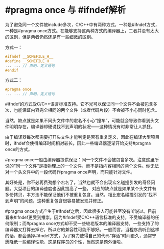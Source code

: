 # #pragma once 与 #ifndef解析

为了避免同一个文件被include多次，C/C++中有两种方式，一种是#ifndef方式，一种是#pragma once方式。在能够支持这两种方式的编译器上，二者并没有太大的区别，但是两者仍然还是有一些细微的区别。

方式一：

```c++
#ifndef __SOMEFILE_H__
#define __SOMEFILE_H__
... ... // 声明、定义语句
#endif
```

方式二：

```c++
#pragma once
... ... // 声明、定义语句
```

\#ifndef的方式受C/C++语言标准支持。它不光可以保证同一个文件不会被包含多次，也能保证内容完全相同的两个文件（或者代码片段）不会被不小心同时包含。

当然，缺点就是如果不同头文件中的宏名不小心“撞车”，可能就会导致你看到头文件明明存在，编译器却硬说找不到声明的状况——这种情况有时非常让人抓狂。

由于编译器每次都需要打开头文件才能判定是否有重复定义，因此在编译大型项目时，ifndef会使得编译时间相对较长，因此一些编译器逐渐开始支持#pragma once的方式。

#pragma once一般由编译器提供保证：同一个文件不会被包含多次。注意这里所说的“同一个文件”是指物理上的一个文件，而不是指内容相同的两个文件。你无法对一个头文件中的一段代码作pragma once声明，而只能针对文件。

其好处是，你不必再费劲想个宏名了，当然也就不会出现宏名碰撞引发的奇怪问题。大型项目的编译速度也因此提高了一些。
对应的缺点就是如果某个头文件有多份拷贝，本方法不能保证他们不被重复包含。当然，相比宏名碰撞引发的“找不到声明”的问题，这种重复包含很容易被发现并修正。

#pragma once方式产生于#ifndef之后，因此很多人可能甚至没有听说过。目前看来#ifndef更受到推崇。因为#ifndef受C/C++语言标准的支持，不受编译器的任何限制；而#pragma once方式却不受一些较老版本的编译器支持，一些支持了的编译器又打算去掉它，所以它的兼容性可能不够好。一般而言，当程序员听到这样的话，都会选择#ifndef方式，为了努力使得自己的代码“存活”时间更久，通常宁愿降低一些编译性能，这是程序员的个性，当然这是题外话啦。